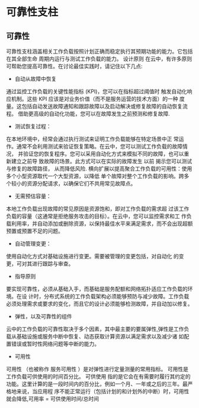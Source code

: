 # 可靠性支柱
## 可靠性 
可靠性支柱涵盖相关工作负载按照计划正确而稳定执行其预期功能的能力。它包括在其全部生命 周期内运行与测试工作负载的能力。
设计原则  在云中，有许多原则可帮助您提高可靠性。在讨论最佳实践时，请记住以下几点:  
* 自动从故障中恢复

通过监控工作负载的关键性能指标 (KPI)，您可以在指标超过阈值时 触发自动化响应机制。这些 KPI 应该是对业务价值（而不是服务运营的技术方面）的一种 度量。这包括自动发送故障通知和跟踪故障以及启动解决或修复故障的自动恢复流程。 借助更高级的自动化功能，您可以在故障发生之前预测和修复故障.  
* 测试恢复过程：

在本地环境中，经常会通过执行测试来证明工作负载能够在特定场景中正 常运作。通常不会利用测试来验证恢复策略。在云中，您可以测试工作负载的故障情况， 并验证您的恢复程序。您可以采用自动化方式来模拟不同的故障，也可以重新建立之前导 致故障的场景。此方式可以在实际的故障发生 以前 揭示您可以测试与修复的故障路径， 从而降低风险.  横向扩展以提高聚合工作负载的可用性：使用多个小型资源取代一个大型资源，以降低 单个故障对整个工作负载的影响。跨多个较小的资源分配请求，以确保它们不共用常见故障点。 
* 无需预估容量：

本地工作负载出现故障的常见原因是资源饱和，即对工作负载的需求超 过该工作负载的容量（这通常是拒绝服务攻击的目标）。在云中，您可以监控需求和工 作负载利用率，并自动添加或删除资源，以保持最佳水平来满足需求，而不会出现超额 预置或预置不足的问题。
* 自动管理变更：

使用自动化方式对基础设施进行变更。需要被管理的变更包括，对自动化 的变更，可对其进行跟踪与审查。
* 指导原则

要实现可靠性，必须从基础入手，而基础是服务配额和网络拓扑适应工作负载的环境。在设 计时，分布式系统的工作负载架构必须能够预防与减少故障。工作负载必须处理需求或要求的变化，而且它的设计必须能够检测故障，并自动加以修复。
* 弹性，以及可靠性的组件

云中的工作负载的可靠性取决于多个因素，其中最主要的要属弹性,弹性是工作负载从基础设施或服务中断中恢复、动态获取计算资源以满足需求以及减少诸 如配置错误或暂时性网络问题等中断的能力。  
* 可用性 

可用性 （也被称作 服务可用性 ）是对弹性进行定量测量的常用指标。 可用性是工作负载可供使用的时间百分比。 可供使用 指的是它会在有需要时履行其约定的功能。这里计算的是一段时间内的百分比，例如一个月、一年或之后的三年。最严格地来说，当应用程 序不能正常运行（包括计划的和计划外的中断）时，可用性就会降低,可用率 = 可供使用时间/总时间  


